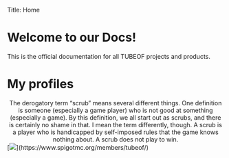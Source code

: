 Title: Home

# Welcome to our Docs!

This is the official documentation for all TUBEOF projects and products.

# My profiles

<div align="center">The derogatory term “scrub” means several different things. One definition is someone (especially a game player) who is not good at something (especially a game). By this definition, we all start out as scrubs, and there is certainly no shame in that. I mean the term differently, though. A scrub is a player who is handicapped by self-imposed rules that the game knows nothing about. A scrub does not play to win.</div>
[<img src="https://hub.tubeof.de/prodimg/spigot.png">](https://www.spigotmc.org/members/tubeof/)
